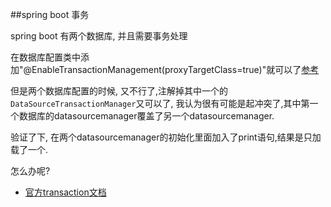 ##spring boot 事务

spring boot 有两个数据库, 并且需要事务处理

在数据库配置类中添加"@EnableTransactionManagement(proxyTargetClass=true)"就可以了[参考](http://stackoverflow.com/questions/28304310/transactional-do-not-work-in-spring-boot)

但是两个数据库配置的时候, 又不行了,注解掉其中一个的`DataSourceTransactionManager`又可以了, 我认为很有可能是起冲突了,其中第一个数据库的datasourcemanager覆盖了另一个datasourcemanager.

验证了下, 在两个datasourcemanager的初始化里面加入了print语句,结果是只加载了一个.

怎么办呢?

- [官方transaction文档](http://docs.spring.io/spring/docs/3.0.x/spring-framework-reference/html/transaction.html#transaction-declarative-annotations)